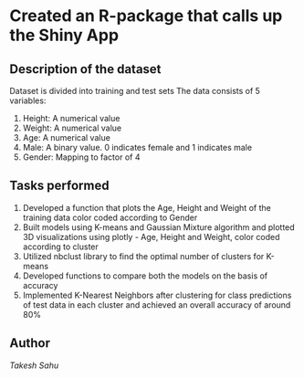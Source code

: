 # Created an R-package that calls up the Shiny App
## Description of the dataset
Dataset is divided into training and test sets
The data consists of 5 variables:
1. Height: A numerical value
2. Weight: A numerical value
3. Age: A numerical value
4. Male: A binary value. 0 indicates female and 1 indicates male
5. Gender: Mapping to factor of 4

## Tasks performed
1. Developed a function that plots the Age, Height and Weight of the training data
color coded according to Gender
2. Built models using K-means and Gaussian Mixture algorithm and plotted 3D visualizations using plotly - Age, Height and Weight, color coded according to cluster
3. Utilized nbclust library to find the optimal number of clusters for K-means
4. Developed functions to compare both the models on the basis of accuracy
5. Implemented K-Nearest Neighbors after clustering for class predictions of test data in each cluster and achieved an overall accuracy of around 80% 

## Author
_Takesh Sahu_
